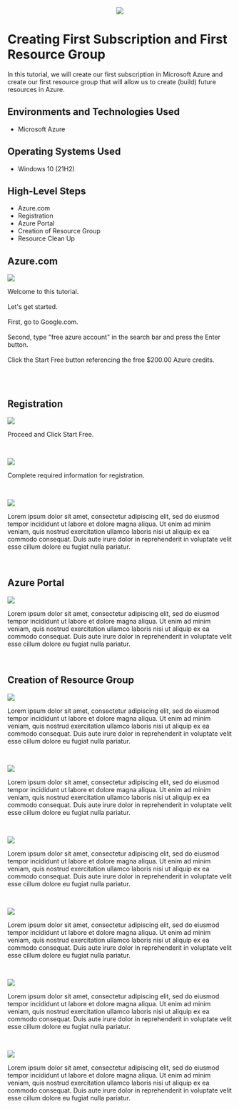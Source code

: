 <p align="center">
<img src="https://i.imgur.com/T4EG5rh.png">
</p>

<h1>Creating First Subscription and First Resource Group </h1> 
In this tutorial, we will create our first subscription in Microsoft Azure and create our first resource group that will allow us to create (build) future resources in Azure.<br />


<h2>Environments and Technologies Used</h2>

- Microsoft Azure

<h2>Operating Systems Used </h2>

- Windows 10 (21H2)
  
<h2>High-Level Steps</h2>

- Azure.com
- Registration
- Azure Portal
- Creation of Resource Group
- Resource Clean Up

<h2>Azure.com </h2>

<p>
<img src="https://i.imgur.com/zRovdX8.png"/>
</p>
<p>
Welcome to this tutorial. <br /> <br />
Let's get started. <br /> <br />
First, go to Google.com. <br /> <br />
Second, type "free azure account" in the search bar and press the Enter button. <br /> <br />
Click the Start Free button referencing the free $200.00 Azure credits.<br /> <br />
</p>
<br />

<h2>Registration </h2>
<p>
<img src="https://i.imgur.com/2hasJG7.png"/>
</p>
<p>
Proceed and Click Start Free.
</p>
<br />

<p>
<img src="https://i.imgur.com/cbEVtUx.png"/>
</p>
<p>
Complete required information for registration.
</p>
<br />

<p>
<img src="https://i.imgur.com/SkcykmY.png"/>
</p>
<p>
Lorem ipsum dolor sit amet, consectetur adipiscing elit, sed do eiusmod tempor incididunt ut labore et dolore magna aliqua. Ut enim ad minim veniam, quis nostrud exercitation ullamco laboris nisi ut aliquip ex ea commodo consequat. Duis aute irure dolor in reprehenderit in voluptate velit esse cillum dolore eu fugiat nulla pariatur.
</p>
<br />

<h2>Azure Portal </h2>

<p>
<img src="https://i.imgur.com/rr6bdLO.png"/>
</p>
<p>
Lorem ipsum dolor sit amet, consectetur adipiscing elit, sed do eiusmod tempor incididunt ut labore et dolore magna aliqua. Ut enim ad minim veniam, quis nostrud exercitation ullamco laboris nisi ut aliquip ex ea commodo consequat. Duis aute irure dolor in reprehenderit in voluptate velit esse cillum dolore eu fugiat nulla pariatur.
</p>
<br />

<h2>Creation of Resource Group</h2>
<p>
<img src="https://i.imgur.com/amn761s.png"/>
</p>
<p>
Lorem ipsum dolor sit amet, consectetur adipiscing elit, sed do eiusmod tempor incididunt ut labore et dolore magna aliqua. Ut enim ad minim veniam, quis nostrud exercitation ullamco laboris nisi ut aliquip ex ea commodo consequat. Duis aute irure dolor in reprehenderit in voluptate velit esse cillum dolore eu fugiat nulla pariatur.
</p>
<br />

<p>
<img src="https://i.imgur.com/ceDMdvT.png"/>
</p>
<p>
Lorem ipsum dolor sit amet, consectetur adipiscing elit, sed do eiusmod tempor incididunt ut labore et dolore magna aliqua. Ut enim ad minim veniam, quis nostrud exercitation ullamco laboris nisi ut aliquip ex ea commodo consequat. Duis aute irure dolor in reprehenderit in voluptate velit esse cillum dolore eu fugiat nulla pariatur.
</p>
<br />

<p>
<img src="https://i.imgur.com/QbfSQrF.png"/>
</p>
<p>
Lorem ipsum dolor sit amet, consectetur adipiscing elit, sed do eiusmod tempor incididunt ut labore et dolore magna aliqua. Ut enim ad minim veniam, quis nostrud exercitation ullamco laboris nisi ut aliquip ex ea commodo consequat. Duis aute irure dolor in reprehenderit in voluptate velit esse cillum dolore eu fugiat nulla pariatur.
</p>
<br />

<p>
<img src="https://i.imgur.com/69Q02U1.png"/>
</p>
<p>
Lorem ipsum dolor sit amet, consectetur adipiscing elit, sed do eiusmod tempor incididunt ut labore et dolore magna aliqua. Ut enim ad minim veniam, quis nostrud exercitation ullamco laboris nisi ut aliquip ex ea commodo consequat. Duis aute irure dolor in reprehenderit in voluptate velit esse cillum dolore eu fugiat nulla pariatur.
</p>
<br />

<p>
<img src="https://i.imgur.com/MuIfbYo.png"/>
</p>
<p>
Lorem ipsum dolor sit amet, consectetur adipiscing elit, sed do eiusmod tempor incididunt ut labore et dolore magna aliqua. Ut enim ad minim veniam, quis nostrud exercitation ullamco laboris nisi ut aliquip ex ea commodo consequat. Duis aute irure dolor in reprehenderit in voluptate velit esse cillum dolore eu fugiat nulla pariatur.
</p>
<br />

<p>
<img src="https://i.imgur.com/tH9WrgT.png"/>
</p>
<p>
Lorem ipsum dolor sit amet, consectetur adipiscing elit, sed do eiusmod tempor incididunt ut labore et dolore magna aliqua. Ut enim ad minim veniam, quis nostrud exercitation ullamco laboris nisi ut aliquip ex ea commodo consequat. Duis aute irure dolor in reprehenderit in voluptate velit esse cillum dolore eu fugiat nulla pariatur.
</p>
<br />


